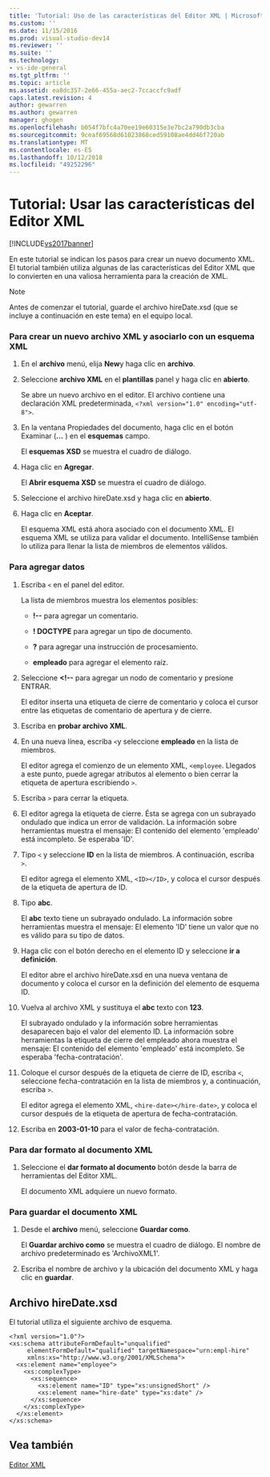 ```yaml
---
title: 'Tutorial: Uso de las características del Editor XML | Microsoft Docs'
ms.custom: ''
ms.date: 11/15/2016
ms.prod: visual-studio-dev14
ms.reviewer: ''
ms.suite: ''
ms.technology:
- vs-ide-general
ms.tgt_pltfrm: ''
ms.topic: article
ms.assetid: ea8dc357-2e66-455a-aec2-7ccaccfc9adf
caps.latest.revision: 4
author: gewarren
ms.author: gewarren
manager: ghogen
ms.openlocfilehash: b054f7bfc4a70ee19e60315e3e7bc2a790db3cba
ms.sourcegitcommit: 9ceaf69568d61023868ced59108ae4dd46f720ab
ms.translationtype: MT
ms.contentlocale: es-ES
ms.lasthandoff: 10/12/2018
ms.locfileid: "49252296"
---
```

# <a name="walkthrough-using-xml-editor-features"></a>Tutorial: Usar las características del Editor XML
[!INCLUDE[vs2017banner](../includes/vs2017banner.md)]

En este tutorial se indican los pasos para crear un nuevo documento XML. El tutorial también utiliza algunas de las características del Editor XML que lo convierten en una valiosa herramienta para la creación de XML.  
  
> [!NOTE]
>  Antes de comenzar el tutorial, guarde el archivo hireDate.xsd (que se incluye a continuación en este tema) en el equipo local.  
  
### <a name="to-create-a-new-xml-file-and-associate-it-with-an-xml-schema"></a>Para crear un nuevo archivo XML y asociarlo con un esquema XML  
  
1.  En el **archivo** menú, elija **New**y haga clic en **archivo**.  
  
2.  Seleccione **archivo XML** en el **plantillas** panel y haga clic en **abierto**.  
  
     Se abre un nuevo archivo en el editor. El archivo contiene una declaración XML predeterminada, `<?xml version="1.0" encoding="utf-8">`.  
  
3.  En la ventana Propiedades del documento, haga clic en el botón Examinar (**...** ) en el **esquemas** campo.  
  
     El **esquemas XSD** se muestra el cuadro de diálogo.  
  
4.  Haga clic en **Agregar**.  
  
     El **Abrir esquema XSD** se muestra el cuadro de diálogo.  
  
5.  Seleccione el archivo hireDate.xsd y haga clic en **abierto**.  
  
6.  Haga clic en **Aceptar**.  
  
     El esquema XML está ahora asociado con el documento XML. El esquema XML se utiliza para validar el documento. IntelliSense también lo utiliza para llenar la lista de miembros de elementos válidos.  
  
### <a name="to-add-data"></a>Para agregar datos  
  
1.  Escriba `<` en el panel del editor.  
  
     La lista de miembros muestra los elementos posibles:  
  
    -   **!--** para agregar un comentario.  
  
    -   **! DOCTYPE** para agregar un tipo de documento.  
  
    -   **?** para agregar una instrucción de procesamiento.  
  
    -   **empleado** para agregar el elemento raíz.  
  
2.  Seleccione  **\<!--** para agregar un nodo de comentario y presione ENTRAR.  
  
     El editor inserta una etiqueta de cierre de comentario y coloca el cursor entre las etiquetas de comentario de apertura y de cierre.  
  
3.  Escriba en **probar archivo XML**.  
  
4.  En una nueva línea, escriba `<`y seleccione **empleado** en la lista de miembros.  
  
     El editor agrega el comienzo de un elemento XML, `<employee`. Llegados a este punto, puede agregar atributos al elemento o bien cerrar la etiqueta de apertura escribiendo `>`.  
  
5.  Escriba `>` para cerrar la etiqueta.  
  
6.  El editor agrega la etiqueta de cierre. Ésta se agrega con un subrayado ondulado que indica un error de validación. La información sobre herramientas muestra el mensaje: El contenido del elemento 'empleado' está incompleto. Se esperaba 'ID'.  
  
7.  Tipo `<` y seleccione **ID** en la lista de miembros. A continuación, escriba `>`.  
  
     El editor agrega el elemento XML, `<ID></ID>`, y coloca el cursor después de la etiqueta de apertura de ID.  
  
8.  Tipo **abc**.  
  
     El **abc** texto tiene un subrayado ondulado. La información sobre herramientas muestra el mensaje: El elemento 'ID' tiene un valor que no es válido para su tipo de datos.  
  
9. Haga clic con el botón derecho en el elemento ID y seleccione **ir a definición**.  
  
     El editor abre el archivo hireDate.xsd en una nueva ventana de documento y coloca el cursor en la definición del elemento de esquema ID.  
  
10. Vuelva al archivo XML y sustituya el **abc** texto con **123**.  
  
     El subrayado ondulado y la información sobre herramientas desaparecen bajo el valor del elemento ID. La información sobre herramientas la etiqueta de cierre del empleado ahora muestra el mensaje: El contenido del elemento 'empleado' está incompleto. Se esperaba 'fecha-contratación'.  
  
11. Coloque el cursor después de la etiqueta de cierre de ID, escriba `<`, seleccione fecha-contratación en la lista de miembros y, a continuación, escriba `>`.  
  
     El editor agrega el elemento XML, `<hire-date></hire-date>`, y coloca el cursor después de la etiqueta de apertura de fecha-contratación.  
  
12. Escriba en **2003-01-10** para el valor de fecha-contratación.  
  
### <a name="to-format-the-xml-document"></a>Para dar formato al documento XML  
  
1.  Seleccione el **dar formato al documento** botón desde la barra de herramientas del Editor XML.  
  
     El documento XML adquiere un nuevo formato.  
  
### <a name="to-save-the-xml-document"></a>Para guardar el documento XML  
  
1.  Desde el **archivo** menú, seleccione **Guardar como**.  
  
     El **Guardar archivo como** se muestra el cuadro de diálogo. El nombre de archivo predeterminado es 'ArchivoXML1'.  
  
2.  Escriba el nombre de archivo y la ubicación del documento XML y haga clic en **guardar**.  
  
## <a name="hiredatexsd-file"></a>Archivo hireDate.xsd  
 El tutorial utiliza el siguiente archivo de esquema.  
  
```  
<?xml version="1.0"?>  
<xs:schema attributeFormDefault="unqualified"  
     elementFormDefault="qualified" targetNamespace="urn:empl-hire"  
     xmlns:xs="http://www.w3.org/2001/XMLSchema">  
  <xs:element name="employee">  
    <xs:complexType>  
      <xs:sequence>  
        <xs:element name="ID" type="xs:unsignedShort" />  
        <xs:element name="hire-date" type="xs:date" />  
      </xs:sequence>  
    </xs:complexType>  
  </xs:element>  
</xs:schema>  
```  
  
## <a name="see-also"></a>Vea también  
 [Editor XML](../xml-tools/xml-editor.md)

